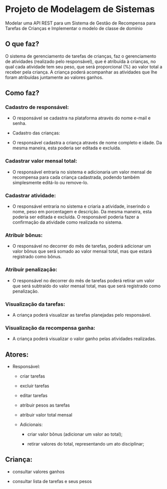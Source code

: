 # Projeto de Modelagem de Sistemas
Modelar uma API REST para um Sistema de Gestão de Recompensa para Tarefas de Crianças e Implementar o modelo de classe de domínio

## O que faz?

O sistema de gerenciamento de tarefas de crianças, faz o gerenciamento de atividades (realizado pelo responsável), que é atribuída à crianças, no qual cada atividade tem seu peso, que será proporcional (%) ao valor total a receber pela criança. A criança poderá acompanhar as atividades que lhe foram atribuídas juntamente ao valores ganhos. 

## Como faz?

### Cadastro de responsável:

- O responsável se cadastra na plataforma através do nome e-mail e senha.

- Cadastro das crianças:

- O responsável cadastra a criança através de nome completo e idade. Da mesma maneira, esta poderia ser editada e excluída.

### Cadastrar valor mensal total: 

- O responsável entraria no sistema e adicionaria um valor mensal de recompensa para cada criança cadastrada, podendo também simplesmente editá-lo ou remove-lo.

### Cadastrar atividade:

- O responsável entraria no sistema e criaria a atividade, inserindo o nome, peso em porcentagem e descrição. Da mesma maneira, esta poderia ser editada e excluída. O responsável poderia fazer a confirmação da atividade como realizada no sistema.

### Atribuir bônus: 

- O responsável no decorrer do mês de tarefas, poderá adicionar um valor bônus que será somado ao valor mensal total, mas que estará registrado como bônus.

### Atribuir penalização:

- O responsável no decorrer do mês de tarefas poderá retirar um valor que será subtraído do valor mensal total, mas que será registrado como penalização.

### Visualização da tarefas:

- A criança poderá visualizar as tarefas planejadas pelo responsável.      

### Visualização da recompensa ganha:

- A criança poderá visualizar o valor ganho pelas atividades realizadas.

## Atores:

- Responsável:

    - criar tarefas

    - excluir tarefas

    - editar tarefas

    - atribuir pesos as tarefas

    - atribuir valor total mensal

    - Adicionais:

        - criar valor bônus (adicionar um valor ao total);

        - retirar valores do total, representando um ato disciplinar;

## Criança:

- consultar valores ganhos

- consultar lista de tarefas e seus pesos
